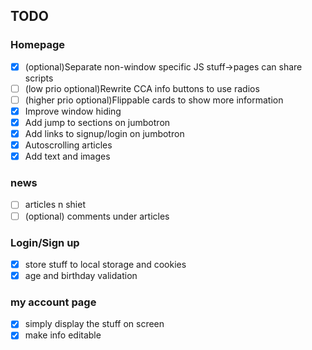 ## TODO
### Homepage
- [X] (optional)Separate non-window specific JS stuff->pages can share scripts
- [ ] (low prio optional)Rewrite CCA info buttons to use radios
- [ ] (higher prio optional)Flippable cards to show more information
- [X] Improve window hiding
- [X] Add jump to sections on jumbotron
- [X] Add links to signup/login on jumbotron
- [X] Autoscrolling articles
- [X] Add text and images
### news
- [ ] articles n shiet
- [ ] (optional) comments under articles
### Login/Sign up
- [X] store stuff to local storage and cookies
- [X] age and birthday validation
### my account page
- [X] simply display the stuff on screen
- [X] make info editable